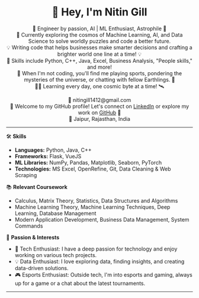 
  <h1 align="center">👋 Hey, I'm Nitin Gill</h1>

<p align="center">
  🤖 Engineer by passion, AI | ML Enthusiast, Astrophile 🚀<br>
  🌟 Currently exploring the cosmos of Machine Learning, AI, and Data Science to solve worldly puzzles and code a better future.<br>
  💡 Writing code that helps businesses make smarter decisions and crafting a brighter world one line at a time! 💡<br>
  🎉 Skills include Python, C++, Java, Excel, Business Analysis, "People skills," and more!<br>
  🌟 When I'm not coding, you'll find me playing sports, pondering the mysteries of the universe, or chatting with fellow Earthlings. 🌟<br>
  👨‍🚀 Learning every day, one cosmic byte at a time! 🛰️
</p>


<p align="center">
   📧 nitingill1412@gmail.com<br>
  🌟 Welcome to my GitHub profile! Let's connect on <a href="https://www.linkedin.com/in/yourlinkedinprofile">LinkedIn</a> or explore my work on <a href="https://github.com/yourgithubprofile">GitHub</a> 🌟<br>
  📍 Jaipur, Rajasthan, India
</p>

---

🛠️ **Skills**

- **Languages:** Python, Java, C++
- **Frameworks:** Flask, VueJS
- **ML Libraries:** NumPy, Pandas, Matplotlib, Seaborn, PyTorch
- **Technologies:** MS Excel, OpenRefine, Git, Data Cleaning & Web Scraping

📚 **Relevant Coursework**

- Calculus, Matrix Theory, Statistics, Data Structures and Algorithms
- Machine Learning Theory, Machine Learning Techniques, Deep Learning, Database Management
- Modern Application Development, Business Data Management, System Commands

🎯 **Passion & Interests**

- 🚀 Tech Enthusiast: I have a deep passion for technology and enjoy working on various tech projects.
- 💡 Data Enthusiast: I love exploring data, finding insights, and creating data-driven solutions.
- 🎮 Esports Enthusiast: Outside tech, I'm into esports and gaming, always up for a game or a chat about the latest tournaments.

---

